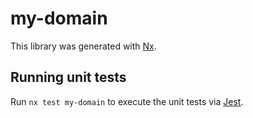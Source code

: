 # my-domain

This library was generated with [Nx](https://nx.dev).

## Running unit tests

Run `nx test my-domain` to execute the unit tests via [Jest](https://jestjs.io).
